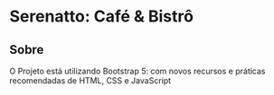 <h1>Serenatto: Café & Bistrô</h1>

<h2>Sobre</h2>

<p>O Projeto está utilizando Bootstrap 5: com novos recursos e práticas recomendadas de HTML, CSS e JavaScript</p>
